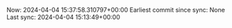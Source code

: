Now: 2024-04-04 15:37:58.310797+00:00 Earliest commit since sync: None Last sync: 2024-04-04 15:13:49+00:00
